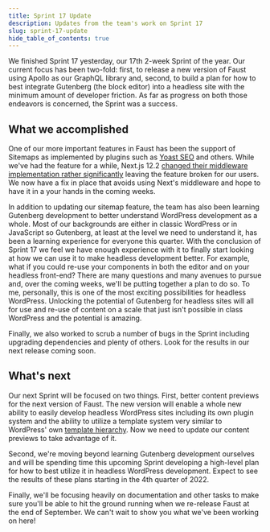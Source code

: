 ```yaml
---
title: Sprint 17 Update
description: Updates from the team's work on Sprint 17
slug: sprint-17-update
hide_table_of_contents: true
---
```


We finished Sprint 17 yesterday, our 17th 2-week Sprint of the year. Our current focus has been two-fold: first, to release a new version of Faust using Apollo as our GraphQL library and, second, to build a plan for how to best integrate Gutenberg (the block editor) into a headless site with the minimum amount of developer friction. As far as progress on both those endeavors is concerned, the Sprint was a success.

## What we accomplished

One of our more important features in Faust has been the support of Sitemaps as implemented by plugins such as [Yoast SEO](https://wordpress.org/plugins/wordpress-seo/) and others. While we've had the feature for a while, Next.js 12.2 [changed their middleware implementation rather significantly](https://nextjs.org/blog/next-12-2) leaving the feature broken for our users. We now have a fix in place that avoids using Next's middleware and hope to have it in a your hands in the coming weeks.

In addition to updating our sitemap feature, the team has also been learning Gutenberg development to better understand WordPress development as a whole. Most of our backgrounds are either in classic WordPress or in JavaScript so Gutenberg, at least at the level we need to understand it, has been a learning experience for everyone this quarter. With the conclusion of Sprint 17 we feel we have enough experience with it to finally start looking at how we can use it to make headless development better. For example, what if you could re-use your components in both the editor and on your headless front-end? There are many questions and many avenues to pursue and, over the coming weeks, we'll be putting together a plan to do so. To me, personally, this is one of the most exciting possibilities for headless WordPress. Unlocking the potential of Gutenberg for headless sites will all for use and re-use of content on a scale that just isn't possible in class WordPress and the potential is amazing.

Finally, we also worked to scrub a number of bugs in the Sprint including upgrading dependencies and plenty of others. Look for the results in our next release coming soon.

## What's next

Our next Sprint will be focused on two things. First, better content previews for the next version of Faust. The new version will enable a whole new ability to easily develop headless WordPress sites including its own plugin system and the ability to utilize a template system very similar to WordPress' own [template hierarchy](https://developer.wordpress.org/themes/basics/template-hierarchy/). Now we need to update our content previews to take advantage of it.

Second, we're moving beyond learning Gutenberg development ourselves and will be spending time this upcoming Sprint developing a high-level plan for how to best utilize it in headless WordPress development. Expect to see the results of these plans starting in the 4th quarter of 2022.

Finally, we'll be focusing heavily on documentation and other tasks to make sure you'll be able to hit the ground running when we re-release Faust at the end of September. We can't wait to show you what we've been working on here!
